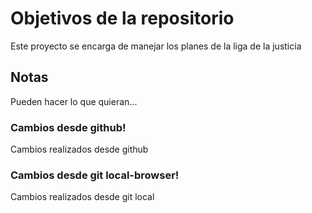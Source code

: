 # Objetivos de la repositorio

Este proyecto se encarga de manejar los planes de la liga de la justicia


## Notas
Pueden hacer lo que quieran...


### Cambios desde github!
Cambios realizados desde github

### Cambios desde git local-browser!
Cambios realizados desde git local
